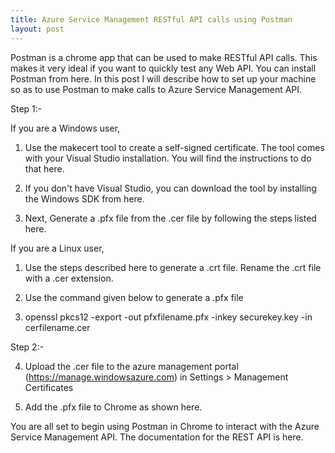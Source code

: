 ```yaml
---
title: Azure Service Management RESTful API calls using Postman
layout: post
---
```


Postman is a chrome app that can be used to make RESTful API calls. This makes it very ideal if you want to quickly test any Web API. You can install Postman from here. In this post I will describe how to set up your machine so as to use Postman to make calls to Azure Service Management API.

Step 1:-

If you are a Windows user,

1. Use the makecert tool to create a self-signed certificate. The tool comes with your Visual Studio installation. You will find the instructions to do that here.

2. If you don't have Visual Studio, you can download the tool by installing the Windows SDK from here.

3. Next, Generate a .pfx file from the .cer file by following the steps listed here.

If you are a Linux user,

1. Use the steps described here to generate a .crt file. Rename the .crt file with a .cer extension.

2. Use the command given below to generate a .pfx file

3. openssl pkcs12 -export -out pfxfilename.pfx -inkey securekey.key -in cerfilename.cer

Step 2:-

4. Upload the .cer file to the azure management portal (https://manage.windowsazure.com) in Settings > Management Certificates

5. Add the .pfx file to Chrome as shown here.

You are all set to begin using Postman in Chrome to interact with the Azure Service Management API. The documentation for the REST API is here.
